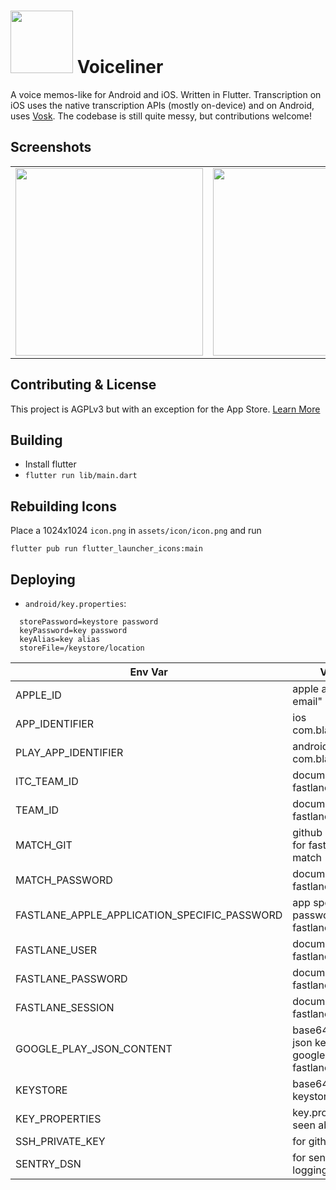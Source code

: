 # <img src="assets/icon/icon.png" width="100" /> Voiceliner

A voice memos-like for Android and iOS. Written in Flutter. Transcription on iOS uses the native transcription APIs (mostly on-device) and on Android, uses [Vosk](https://github.com/alphacep/vosk-api).
The codebase is still quite messy, but contributions welcome!

## Screenshots

<table>
  <tr>
    <td><img src="assets/screenshots/1.png" width="300" /></td>
    <td><img src="assets/screenshots/2.png" width="300" /></td>
    <td><img src="assets/screenshots/3.png" width="300" /></td>
  </tr>
</table>

## Contributing & License

This project is AGPLv3 but with an exception for the App Store. [Learn More](CONTRIBUTING.md)

## Building

- Install flutter
- `flutter run lib/main.dart`

## Rebuilding Icons

Place a 1024x1024 `icon.png` in `assets/icon/icon.png` and run

```
flutter pub run flutter_launcher_icons:main
```

## Deploying

- `android/key.properties`:

```
  storePassword=keystore password
  keyPassword=key password
  keyAlias=key alias
  storeFile=/keystore/location
```

| Env Var                                      | Value                                                                                                                                                         |
| -------------------------------------------- | ------------------------------------------------------------------------------------------------------------------------------------------------------------- |
| APPLE_ID                                     | apple account email"                                                                                                                                          |
| APP_IDENTIFIER                               | ios com.blabla.blabla                                                                                                                                         |
| PLAY_APP_IDENTIFIER                          | android com.blablabla.bla                                                                                                                                     |
| ITC_TEAM_ID                                  | documented in fastlane                                                                                                                                        |
| TEAM_ID                                      | documented in fastlane                                                                                                                                        |
| MATCH_GIT                                    | github SSH URI for fastlane match                                                                                                                             |
| MATCH_PASSWORD                               | documented in fastlane                                                                                                                                        |
| FASTLANE_APPLE_APPLICATION_SPECIFIC_PASSWORD | app specific password for fastlane                                                                                                                            |
| FASTLANE_USER                                | documented in fastlane                                                                                                                                        |
| FASTLANE_PASSWORD                            | documented in fastlane                                                                                                                                        |
| FASTLANE_SESSION                             | documented in fastlane                                                                                                                                        |
| GOOGLE_PLAY_JSON_CONTENT                     | base64 encoded json keys for google play fastlane                                                                                                             |
| KEYSTORE                                     | base64 encoded keystore.jks                                                                                                                                   |
| KEY_PROPERTIES                               | key.properties seen above                                                                                                                                     |
| SSH_PRIVATE_KEY                              | for github access                                                                                                                                             |
| SENTRY_DSN                                   | for sentry logging                                                                                                                                            |

